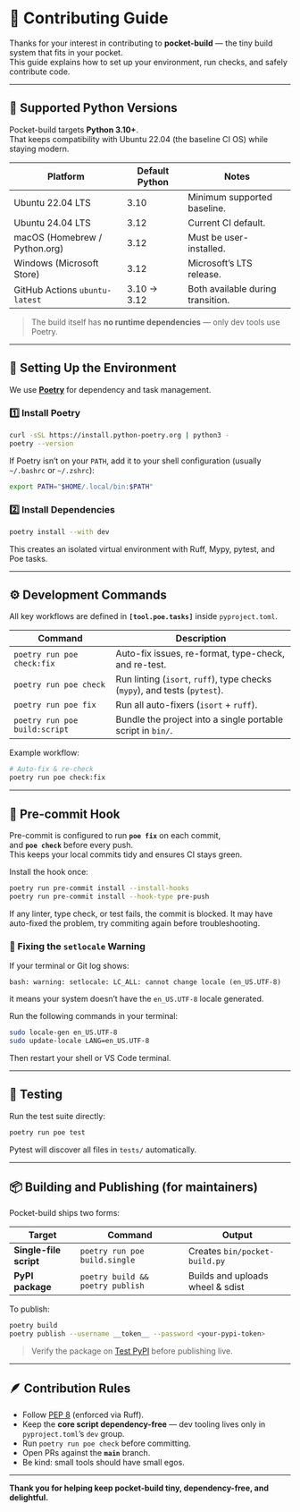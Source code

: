 # 🧩 Contributing Guide

Thanks for your interest in contributing to **pocket-build** — the tiny build system that fits in your pocket.  
This guide explains how to set up your environment, run checks, and safely contribute code.

---

## 🐍 Supported Python Versions

Pocket-build targets **Python 3.10+**.  
That keeps compatibility with Ubuntu 22.04 (the baseline CI OS) while staying modern.

| Platform | Default Python | Notes |
|-----------|----------------|-------|
| Ubuntu 22.04 LTS | 3.10 | Minimum supported baseline. |
| Ubuntu 24.04 LTS | 3.12 | Current CI default. |
| macOS (Homebrew / Python.org) | 3.12 | Must be user-installed. |
| Windows (Microsoft Store) | 3.12 | Microsoft’s LTS release. |
| GitHub Actions `ubuntu-latest` | 3.10 → 3.12 | Both available during transition. |

> The build itself has **no runtime dependencies** — only dev tools use Poetry.

---

## 🧰 Setting Up the Environment

We use **[Poetry](https://python-poetry.org/)** for dependency and task management.

### 1️⃣ Install Poetry

```bash
curl -sSL https://install.python-poetry.org | python3 -
poetry --version
```

If Poetry isn’t on your `PATH`, add it to your shell configuration (usually `~/.bashrc` or `~/.zshrc`):

```bash
export PATH="$HOME/.local/bin:$PATH"
```

### 2️⃣ Install Dependencies

```bash
poetry install --with dev
```

This creates an isolated virtual environment with Ruff, Mypy, pytest, and Poe tasks.

---

## ⚙️ Development Commands

All key workflows are defined in **`[tool.poe.tasks]`** inside `pyproject.toml`.

| Command | Description |
|----------|-------------|
| `poetry run poe check:fix` | Auto-fix issues, re-format, type-check, and re-test. |
| `poetry run poe check` | Run linting (`isort`, `ruff`), type checks (`mypy`), and tests (`pytest`). |
| `poetry run poe fix` | Run all auto-fixers (`isort` + `ruff`). |
| `poetry run poe build:script` | Bundle the project into a single portable script in `bin/`. |

Example workflow:

```bash
# Auto-fix & re-check
poetry run poe check:fix
```

---

## 🔗 Pre-commit Hook

Pre-commit is configured to run **`poe fix`** on each commit,  
and **`poe check`** before every push.  
This keeps your local commits tidy and ensures CI stays green.

Install the hook once:

```bash
poetry run pre-commit install --install-hooks
poetry run pre-commit install --hook-type pre-push
```

If any linter, type check, or test fails, the commit is blocked. It may have auto-fixed the problem, try commiting again before troubleshooting.

### 🧩 Fixing the `setlocale` Warning

If your terminal or Git log shows:

```
bash: warning: setlocale: LC_ALL: cannot change locale (en_US.UTF-8)
```

it means your system doesn’t have the `en_US.UTF-8` locale generated.

Run the following commands in your terminal:

```bash
sudo locale-gen en_US.UTF-8
sudo update-locale LANG=en_US.UTF-8
```

Then restart your shell or VS Code terminal.

---

## 🧪 Testing

Run the test suite directly:

```bash
poetry run poe test
```

Pytest will discover all files in `tests/` automatically.

---

## 📦 Building and Publishing (for maintainers)

Pocket-build ships two forms:

| Target | Command | Output |
|---------|----------|--------|
| **Single-file script** | `poetry run poe build.single` | Creates `bin/pocket-build.py` |
| **PyPI package** | `poetry build && poetry publish` | Builds and uploads wheel & sdist |

To publish:

```bash
poetry build
poetry publish --username __token__ --password <your-pypi-token>
```

> Verify the package on [Test PyPI](https://test.pypi.org/) before publishing live.

---

## 🪶 Contribution Rules

- Follow [PEP 8](https://peps.python.org/pep-0008/) (enforced via Ruff).  
- Keep the **core script dependency-free** — dev tooling lives only in `pyproject.toml`’s `dev` group.  
- Run `poetry run poe check` before committing.  
- Open PRs against the **`main`** branch.  
- Be kind: small tools should have small egos.

---

**Thank you for helping keep pocket-build tiny, dependency-free, and delightful.**
